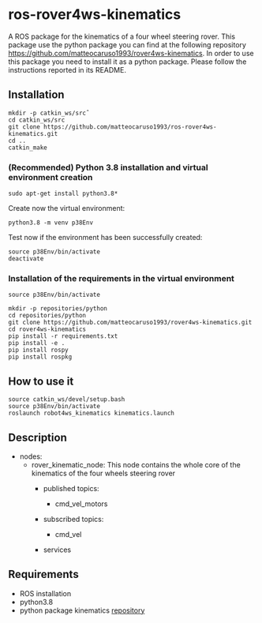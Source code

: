 # ros-rover4ws-kinematics
A ROS package for the kinematics of a four wheel steering rover. This package use the python package you can find at the following repository https://github.com/matteocaruso1993/rover4ws-kinematics. In order to use this package you need to install it as a python package. Please follow the instructions reported in its README.




## Installation
```
mkdir -p catkin_ws/srcˆ
cd catkin_ws/src
git clone https://github.com/matteocaruso1993/ros-rover4ws-kinematics.git
cd ..
catkin_make
```


### (Recommended) Python 3.8 installation and virtual environment creation
```
sudo apt-get install python3.8*
```

Create now the virtual environment:

```
python3.8 -m venv p38Env
```

Test now if the environment has been successfully created:

```
source p38Env/bin/activate
deactivate
```

### Installation of the requirements in the virtual environment
```
source p38Env/bin/activate

mkdir -p repositories/python
cd repositories/python
git clone https://github.com/matteocaruso1993/rover4ws-kinematics.git
cd rover4ws-kinematics
pip install -r requirements.txt
pip install -e .
pip install rospy
pip install rospkg
```


## How to use it
``` 
source catkin_ws/devel/setup.bash
source p38Env/bin/activate
roslaunch robot4ws_kinematics kinematics.launch
```

## Description
* nodes:
    * rover_kinematic_node: This node contains the whole core of the kinematics of the four wheels steering rover
        * published topics:
            * cmd_vel_motors

        * subscribed topics:
            * cmd_vel

        * services

## Requirements
* ROS installation
* python3.8
* python package kinematics [repository](https://github.com/matteocaruso1993/rover4ws-kinematics)

